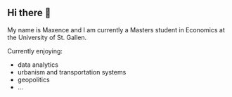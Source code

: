 ## Hi there 👋

My name is Maxence and I am currently a Masters student in Economics at the University of St. Gallen. 

Currently enjoying: 
 - data analytics
 - urbanism and transportation systems
 - geopolitics
 - ...


